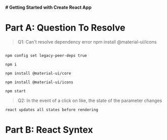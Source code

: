 **# Getting Started with Create React App**

# Part A: Question To Resolve
> Q1: Can't resolve dependency error npm install @material-ui/icons 

```shell

npm config set legacy-peer-deps true

npm i

npm install @material-ui/core

npm install @material-ui/icons

npm start

```

> Q2: In the event of a click on like, the state of the parameter changes 
```
react updates all states before rendering
```
# Part B: React Syntex

